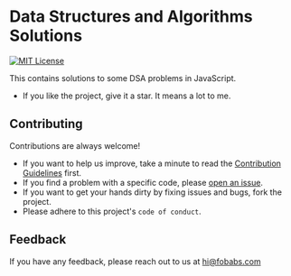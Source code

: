 # Data Structures and Algorithms Solutions

[![MIT License](https://img.shields.io/badge/License-MIT-green.svg)](https://choosealicense.com/licenses/mit/)

This contains solutions to some DSA problems in JavaScript.

- If you like the project, give it a star. It means a lot to me.

## Contributing

Contributions are always welcome!

- If you want to help us improve, take a minute to read the [Contribution Guidelines](/CONTRIBUTING.md) first.
- If you find a problem with a specific code, please [open an issue](https://github.com/fobabs/data-structures-and-algorithms-solutions/issues/new).
- If you want to get your hands dirty by fixing issues and bugs, fork the project.
- Please adhere to this project's `code of conduct`.

## Feedback

If you have any feedback, please reach out to us at hi@fobabs.com

